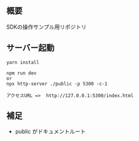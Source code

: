 ## 概要

SDKの操作サンプル用リポジトリ


## サーバー起動

```
yarn install

npm run dev
or 
npx http-server ./public -p 5300 -c-1 

アクセスURL =>  http://127.0.0.1:5300/index.html

```




## 補足

- public がドキュメントルート
